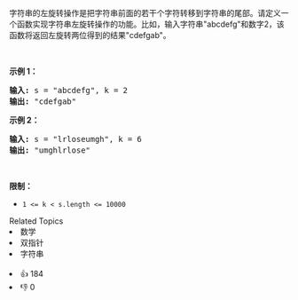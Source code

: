 <p>字符串的左旋转操作是把字符串前面的若干个字符转移到字符串的尾部。请定义一个函数实现字符串左旋转操作的功能。比如，输入字符串&quot;abcdefg&quot;和数字2，该函数将返回左旋转两位得到的结果&quot;cdefgab&quot;。</p>

<p>&nbsp;</p>

<p><strong>示例 1：</strong></p>

<pre><strong>输入:</strong> s = &quot;abcdefg&quot;, k = 2
<strong>输出:&nbsp;</strong>&quot;cdefgab&quot;
</pre>

<p><strong>示例 2：</strong></p>

<pre><strong>输入:</strong> s = &quot;lrloseumgh&quot;, k = 6
<strong>输出:&nbsp;</strong>&quot;umghlrlose&quot;
</pre>

<p>&nbsp;</p>

<p><strong>限制：</strong></p>

<ul>
	<li><code>1 &lt;= k &lt; s.length &lt;= 10000</code></li>
</ul>
<div><div>Related Topics</div><div><li>数学</li><li>双指针</li><li>字符串</li></div></div><br><div><li>👍 184</li><li>👎 0</li></div>